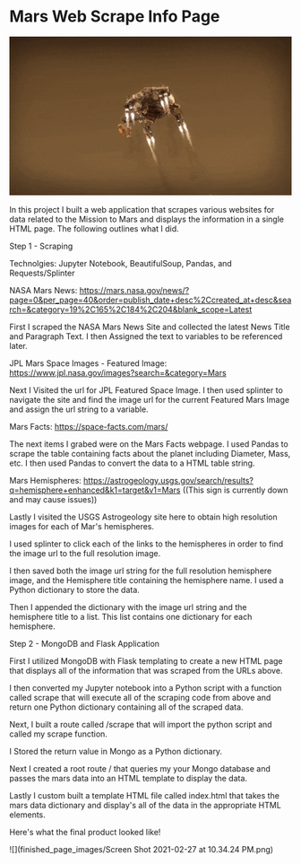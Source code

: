 # Mars Web Scrape Info Page

![](Mars-Perseverance-Landing.gif)

In this project I built a web application that scrapes various websites for data related to the Mission to Mars and displays the information in a single HTML page. The following outlines what I did. 

Step 1 - Scraping

Technolgies: Jupyter Notebook, BeautifulSoup, Pandas, and Requests/Splinter

NASA Mars News: https://mars.nasa.gov/news/?page=0&per_page=40&order=publish_date+desc%2Ccreated_at+desc&search=&category=19%2C165%2C184%2C204&blank_scope=Latest

First I scraped the NASA Mars News Site and collected the latest News Title and Paragraph Text. I then Assigned the text to variables to be referenced later.


JPL Mars Space Images - Featured Image: https://www.jpl.nasa.gov/images?search=&category=Mars


Next I Visited the url for JPL Featured Space Image. I then used splinter to navigate the site and find the image url for the current Featured Mars Image and assign the url string to a variable.


Mars Facts: https://space-facts.com/mars/


The next items I grabed were on the Mars Facts webpage. I used Pandas to scrape the table containing facts about the planet including Diameter, Mass, etc. I then used Pandas to convert the data to a HTML table string.


Mars Hemispheres: https://astrogeology.usgs.gov/search/results?q=hemisphere+enhanced&k1=target&v1=Mars ((This sign is currently down and may cause issues))


Lastly I visited the USGS Astrogeology site here to obtain high resolution images for each of Mar's hemispheres.


I used splinter to click each of the links to the hemispheres in order to find the image url to the full resolution image.


I then saved both the image url string for the full resolution hemisphere image, and the Hemisphere title containing the hemisphere name. I used a Python dictionary to store the data.


Then I appended the dictionary with the image url string and the hemisphere title to a list. This list contains one dictionary for each hemisphere.


Step 2 - MongoDB and Flask Application

First I utilized MongoDB with Flask templating to create a new HTML page that displays all of the information that was scraped from the URLs above.


I then converted my Jupyter notebook into a Python script with a function called scrape that will execute all of the scraping code from above and return one Python dictionary containing all of the scraped data.


Next, I built a route called /scrape that will import the python script and called my scrape function.

I Stored the return value in Mongo as a Python dictionary.


Next I created a root route / that queries my your Mongo database and passes the mars data into an HTML template to display the data.


Lastly I custom built a template HTML file called index.html that takes the mars data dictionary and display's all of the data in the appropriate HTML elements. 

Here's what the final product looked like!

![](finished_page_images/Screen Shot 2021-02-27 at 10.34.24 PM.png)
